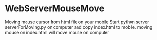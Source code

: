 # WebServerMouseMove
Moving mouse cursor from html file on your mobile
Start python server serverForMoving.py on computer and copy index.html to mobile. moving mouse on index.html
will move mouse on computer 
